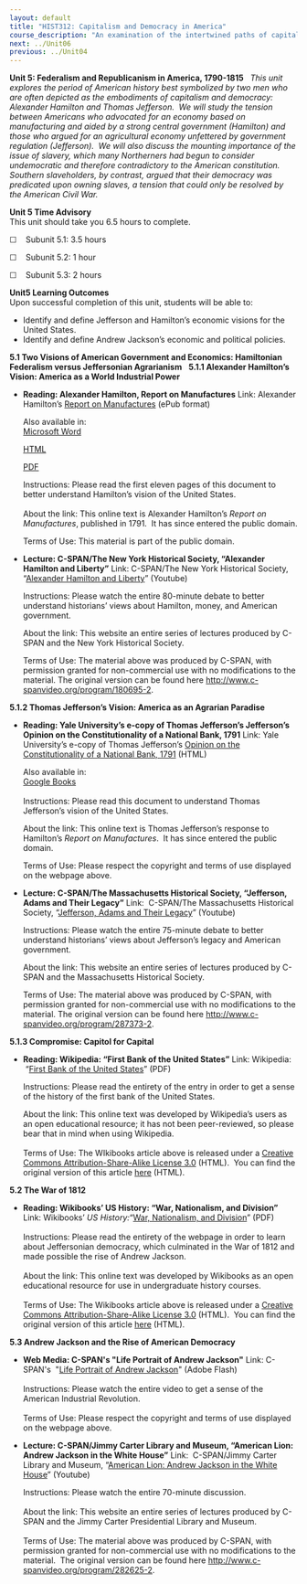 ```yaml
---
layout: default
title: "HIST312: Capitalism and Democracy in America"
course_description: "An examination of the intertwined paths of capitalism and democracy in US history from the 17th century to the present, focusing on the connections between America’s economic and political development."
next: ../Unit06
previous: ../Unit04
---
```

**Unit 5: Federalism and Republicanism in America, 1790-1815** <span
id="5"></span> 
*This unit explores the period of American history best symbolized by
two men who are often depicted as the embodiments of capitalism and
democracy: Alexander Hamilton and Thomas Jefferson.  We will study the
tension between Americans who advocated for an economy based on
manufacturing and aided by a strong central government (Hamilton) and
those who argued for an agricultural economy unfettered by government
regulation (Jefferson).  We will also discuss the mounting importance of
the issue of slavery, which many Northerners had begun to consider
undemocratic and therefore contradictory to the American constitution. 
Southern slaveholders, by contrast, argued that their democracy was
predicated upon owning slaves, a tension that could only be resolved by
the American Civil War.*

**Unit 5 Time Advisory**  
This unit should take you 6.5 hours to complete.

☐    Subunit 5.1: 3.5 hours

☐    Subunit 5.2: 1 hour

☐    Subunit 5.3: 2 hours

**Unit5 Learning Outcomes**  
Upon successful completion of this unit, students will be able to:

-   Identify and define Jefferson and Hamilton’s economic visions for
    the United States.
-   Identify and define Andrew Jackson’s economic and political
    policies.

**5.1 Two Visions of American Government and Economics: Hamiltonian
Federalism versus Jeffersonian Agrarianism** <span id="5.1"></span> 
**5.1.1 Alexander Hamilton’s Vision: America as a World Industrial
Power** <span id="5.1.1"></span> 
-   **Reading: Alexander Hamilton, Report on Manufactures**
    Link: Alexander Hamilton’s [Report on
    Manufactures](http://books.google.com/books?id=gCk5AAAAMAAJ&dq=hamilton+report&printsec=frontcover&source=bn&hl=en&ei=SN2GTOfIGY7QsAOur6GxCg&sa=X&oi=book_result&ct=result&resnum=4&ved=0CCcQ6AEwAw#page)
    (ePub format)  
      
     Also available in:  
     [Microsoft
    Word](http://www.google.com/url?sa=t&source=web&cd=11&ved=0CEoQFjAK&url=http%3A%2F%2Fwww.constitution.org%2Fah%2Frpt_manufactures.doc&rct=j&q=alexander%20hamilton%20report%20on%20manufactures%20text&ei=2bGgTNyiGsKAlAeipuTrAg&usg=AFQjCNEXjyunf3_DZTjY0RNP4XO3CVffPg&sig2=cc0UI0VsPnA3NS_y7PyC9A&cad=rja)   

    [HTML](http://webcache.googleusercontent.com/search?q=cache:nOTDq1-y76gJ:www.constitution.org/ah/rpt_manufactures.doc+alexander+hamilton+report+on+manufactures+text&cd=11&hl=en&ct=clnk&gl=us&client=firefox-a)  

    [PDF](http://www.saylor.org/site/wp-content/uploads/2011/08/HIST312-4.5.1-The-Federalist-Papers-51.pdf)  
      
     Instructions: Please read the first eleven pages of this document
    to better understand Hamilton’s vision of the United States.   
        
     About the link: This online text is Alexander Hamilton’s *Report on
    Manufactures*, published in 1791.  It has since entered the public
    domain.  
      
     Terms of Use: This material is part of the public domain.

-   **Lecture: C-SPAN/The New York Historical Society, “Alexander
    Hamilton and Liberty”**
    Link: C-SPAN/The New York Historical Society, “[Alexander Hamilton
    and Liberty](http://www.youtube.com/watch?v=abBCOGMzrXs)”
    (Youtube)  
      
     Instructions: Please watch the entire 80-minute debate to better
    understand historians’ views about Hamilton, money, and American
    government.  
      
     About the link: This website an entire series of lectures produced
    by C-SPAN and the New York Historical Society.  
      
     Terms of Use: The material above was produced by C-SPAN, with
    permission granted for non-commercial use with no modifications to
    the material. The original version can be found
    here <http://www.c-spanvideo.org/program/180695-2>.

**5.1.2 Thomas Jefferson’s Vision: America as an Agrarian Paradise**
<span id="5.1.2"></span> 
-   **Reading: Yale University’s e-copy of Thomas Jefferson’s
    Jefferson’s Opinion on the Constitutionality of a National Bank,
    1791**
    Link: Yale University’s e-copy of Thomas Jefferson’s [Opinion on the
    Constitutionality of a National Bank,
    1791](http://avalon.law.yale.edu/18th_century/bank-tj.asp) (HTML)  
      
     Also available in:   
     [Google
    Books](http://books.google.com/books?id=Fm96XUkHMRMC&pg=PA32&dq=Opinion+on+the+Constitutionality+of+a+National+Bank&hl=en&ei=5LKgTNDVN8P98AaR_oy5Dg&sa=X&oi=book_result&ct=result&resnum=5&ved=0CEMQ6AEwBA#v=onepage&q=Opinion%20on%20the%20Consti)  
        
     Instructions: Please read this document to understand Thomas
    Jefferson’s vision of the United States.   
      
     About the link: This online text is Thomas Jefferson’s response to
    Hamilton’s *Report on Manufactures*.  It has since entered the
    public domain.  
      
     Terms of Use: Please respect the copyright and terms of use
    displayed on the webpage above.

-   **Lecture: C-SPAN/The Massachusetts Historical Society, “Jefferson,
    Adams and Their Legacy”**
    Link:  C-SPAN/The Massachusetts Historical Society, “[Jefferson,
    Adams and Their Legacy](http://www.youtube.com/watch?v=C090ceQI_iw)”
    (Youtube)  
      
     Instructions: Please watch the entire 75-minute debate to better
    understand historians’ views about Jefferson’s legacy and American
    government.  
      
     About the link: This website an entire series of lectures produced
    by C-SPAN and the Massachusetts Historical Society.  
      
     Terms of Use: The material above was produced by C-SPAN, with
    permission granted for non-commercial use with no modifications to
    the material. The original version can be found
    here <http://www.c-spanvideo.org/program/287373-2>.

**5.1.3 Compromise: Capitol for Capital** <span id="5.1.3"></span> 
-   **Reading: Wikipedia: “First Bank of the United States”**
    Link: Wikipedia:  “[First Bank of the United
    States](http://www.saylor.org/site/wp-content/uploads/2011/08/HIST312-5.1.3-First-Bank-of-the-United-States.pdf)”
    (PDF)  
      
     Instructions: Please read the entirety of the entry in order to get
    a sense of the history of the first bank of the United States.  
      
     About the link: This online text was developed by Wikipedia’s users
    as an open educational resource; it has not been peer-reviewed, so
    please bear that in mind when using Wikipedia.  
        
     Terms of Use: The WIkibooks article above is released under a
    [Creative Commons Attribution-Share-Alike License
    3.0](http://creativecommons.org/licenses/by-sa/3.0/) (HTML).  You
    can find the original version of this article
    [here](http://en.wikipedia.org/wiki/First_Bank_of_the_United_States)
    (HTML).

**5.2 The War of 1812** <span id="5.2"></span> 
-   **Reading: Wikibooks’ US History: “War, Nationalism, and Division”**
    Link: Wikibooks’ *US History:*“[War, Nationalism, and
    Division](http://www.saylor.org/site/wp-content/uploads/2011/08/HIST312-5.2-US-History-War-Nationalism-and-Division.pdf)”
    (PDF)  
         
     Instructions: Please read the entirety of the webpage in order to
    learn about Jeffersonian democracy, which culminated in the War of
    1812 and made possible the rise of Andrew Jackson.  
        
     About the link: This online text was developed by Wikibooks as an
    open educational resource for use in undergraduate history
    courses.  
        
     Terms of Use: The Wikibooks article above is released under a
    [Creative Commons Attribution-Share-Alike License
    3.0](http://creativecommons.org/licenses/by-sa/3.0/) (HTML).  You
    can find the original version of this article
    [here](http://en.wikibooks.org/wiki/US_History/War,_Nationalism,_and_Division)
    (HTML).

**5.3 Andrew Jackson and the Rise of American Democracy** <span
id="5.3"></span> 
-   **Web Media: C-SPAN's "Life Portrait of Andrew Jackson"**
    Link: C-SPAN's  "[Life Portrait of Andrew
    Jackson](http://www.c-spanvideo.org/program/122792-1)" (Adobe
    Flash)  
        
     Instructions: Please watch the entire video to get a sense of the
    American Industrial Revolution.  
        
     Terms of Use: Please respect the copyright and terms of use
    displayed on the webpage above.

-   **Lecture: C-SPAN/Jimmy Carter Library and Museum, “American Lion:
    Andrew Jackson in the White House”**
    Link:  C-SPAN/Jimmy Carter Library and Museum, “[American Lion:
    Andrew Jackson in the White
    House](http://www.youtube.com/watch?v=nz9Lquzy1ZU)” (Youtube)  
      
     Instructions: Please watch the entire 70-minute discussion.  
        
     About the link: This website an entire series of lectures produced
    by C-SPAN and the Jimmy Carter Presidential Library and Museum.  
        
     Terms of Use: The material above was produced by C-SPAN, with
    permission granted for non-commercial use with no modifications to
    the material.  The original version can be found
    here <http://www.c-spanvideo.org/program/282625-2>.


